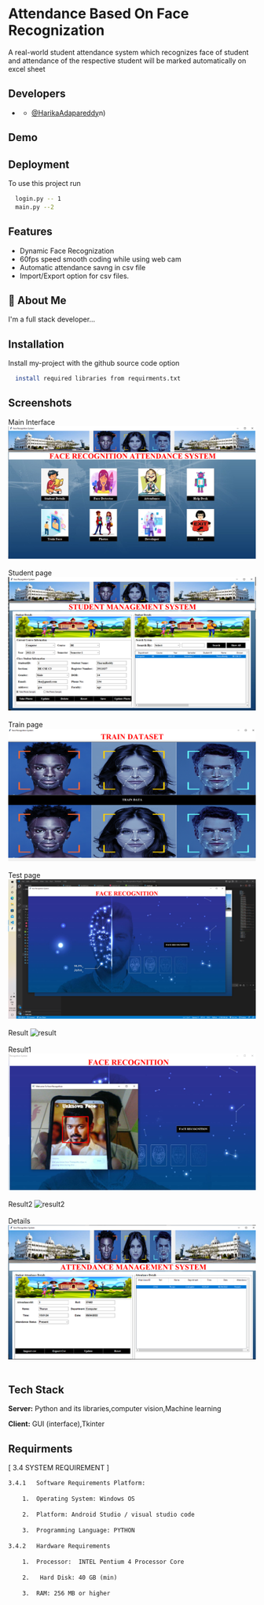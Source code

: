 
# Attendance Based On Face Recognization

A real-world student attendance system which recognizes face of student and attendance of the respective student will be marked automatically on excel sheet




## Developers

- - [@HarikaAdapareddy]((https://github.com/harika0225))n)


## Demo



## Deployment

To use this project run

```bash
  login.py -- 1
  main.py --2
```


## Features


- Dynamic Face Recognization
- 60fps speed smooth coding while using web cam
- Automatic attendance savng in csv file
- Import/Export option for csv files.



## 🚀 About Me
I'm a full stack developer...


## Installation

Install my-project with the github source code option

```bash
  install required libraries from requirments.txt
```
    
## Screenshots<br>
Main Interface
![Main Interface](img/1.png)<br>
<br>Student page
![Student page](img/2.png)<br><br>Train page
![Train page](img/3.png)<br><br>Test page
![test page](img/4.png)<br><br>Result 
![result ](img/5.png)<br><br>Result1
![result1](img/6.png)<br><br>Result2
![result2](img/7.png)<br><br>Details
![details](img/8.png)<br><br>


## Tech Stack

**Server:** Python and its libraries,computer vision,Machine learning

**Client:** GUI (interface),Tkinter


## Requirments

[ 3.4 SYSTEM REQUIREMENT ]

    3.4.1	Software Requirements Platform: 
 
        1.	Operating System: Windows OS 
 
        2.	Platform: Android Studio / visual studio code
 
        3.	Programming Language: PYTHON 
 
    3.4.2	Hardware Requirements 
 
        1.	Processor:  INTEL Pentium 4 Processor Core 
 
        2.	 Hard Disk: 40 GB (min) 
 
        3.	RAM: 256 MB or higher 

